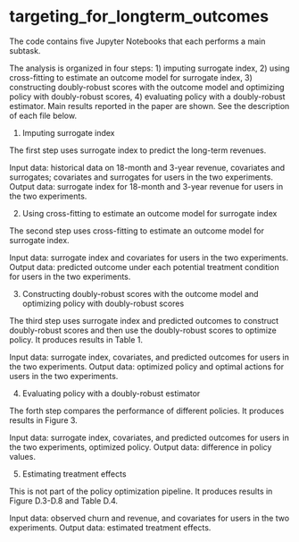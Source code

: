 # targeting_for_longterm_outcomes

The code contains five Jupyter Notebooks that each performs a main subtask. 

The analysis is organized in four steps: 1) imputing surrogate index, 2) using cross-fitting to estimate an outcome model for surrogate index, 3) constructing doubly-robust scores with the outcome model and optimizing policy with doubly-robust scores, 4) evaluating policy with a doubly-robust estimator. Main results reported in the paper are shown. See the description of each file below.

1. Imputing surrogate index

The first step uses surrogate index to predict the long-term revenues. 

Input data: historical data on 18-month and 3-year revenue, covariates and surrogates; covariates and surrogates for users in the two experiments. 
Output data: surrogate index for 18-month and 3-year revenue for users in the two experiments.

2. Using cross-fitting to estimate an outcome model for surrogate index

The second step uses cross-fitting to estimate an outcome model for surrogate index. 

Input data: surrogate index and covariates for users in the two experiments. 
Output data: predicted outcome under each potential treatment condition for users in the two experiments.

3. Constructing doubly-robust scores with the outcome model and optimizing policy with doubly-robust scores

The third step uses surrogate index and predicted outcomes to construct doubly-robust scores and then use the doubly-robust scores to optimize policy. It produces results in Table 1.

Input data: surrogate index, covariates, and predicted outcomes for users in the two experiments. 
Output data: optimized policy and optimal actions for users in the two experiments. 

4. Evaluating policy with a doubly-robust estimator

The forth step compares the performance of different policies. It produces results in Figure 3. 

Input data: surrogate index, covariates, and predicted outcomes for users in the two experiments, optimized policy.
Output data: difference in policy values.

5. Estimating treatment effects 

This is not part of the policy optimization pipeline. It produces results in Figure D.3-D.8 and Table D.4.

Input data: observed churn and revenue, and covariates for users in the two experiments.
Output data: estimated treatment effects.
